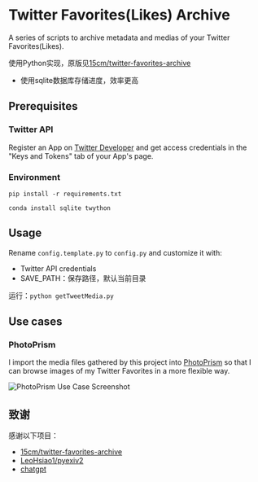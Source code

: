 # Twitter Favorites(Likes) Archive
A series of scripts to archive metadata and medias of your Twitter Favorites(Likes).

使用Python实现，原版见[15cm/twitter-favorites-archive](https://github.com/15cm/twitter-favorites-archive)

- 使用sqlite数据库存储进度，效率更高

## Prerequisites

### Twitter API
Register an App on [Twitter Developer](https://developer.twitter.com/apps) and get
access credentials in the "Keys and Tokens" tab of your App's page.

### Environment

`pip install -r requirements.txt`

`conda install sqlite twython`

## Usage

Rename `config.template.py` to `config.py` and customize it with:
- Twitter API credentials
- SAVE_PATH：保存路径，默认当前目录

运行：`python getTweetMedia.py`

## Use cases
### PhotoPrism
I import the media files gathered by this project into [PhotoPrism](https://github.com/photoprism/photoprism) so that I can browse images of my Twitter Favorites in a more flexible way.

![PhotoPrism Use Case Screenshot](./assets/images/use-case-photoprism-0.png)


## 致谢

感谢以下项目：

- [15cm/twitter-favorites-archive](https://github.com/15cm/twitter-favorites-archive)
- [LeoHsiao1/pyexiv2](https://github.com/LeoHsiao1/pyexiv2)
- [chatgpt](https://chat.openai.com/chat)